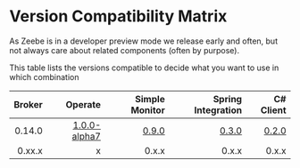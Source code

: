 # Version Compatibility Matrix

As Zeebe is in a developer preview mode we release early and often, but not always care about related components (often by purpose). 

This table lists the versions compatible to decide what you want to use in which combination

| Broker     | Operate       | Simple Monitor | Spring Integration | C# Client |
| ----------:| -------------:| --------------:|  -----------------:| ---------:|
| 0.14.0     | [1.0.0-alpha7](https://app.camunda.com/nexus/content/groups/operate/org/camunda/operate/camunda-operate-distro/1.0.0-alpha7/)  | [0.9.0](https://github.com/zeebe-io/zeebe-simple-monitor/releases/tag/0.9.0)          | [0.3.0](https://github.com/zeebe-io/spring-zeebe/releases/tag/0.3.0)              | [0.2.0](https://github.com/zeebe-io/zb-csharp-client/releases/tag/0.2.0)     |
| 0.xx.x     | x             | 0.x.x          | 0.x.x              | 0.x.x     |

